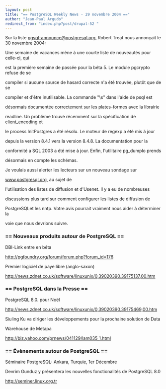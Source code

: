 ```yaml
---
layout: post
title: "== PostgreSQL Weekly News - 29 novembre 2004 =="
author: "Jean-Paul Argudo"
redirect_from: "index.php?post/drupal-52 "
---
```



<p>

Sur la liste pgsql-announce@postgresql.org, Robert Treat nous annonçait le 30 novembre 2004:

</p>

<p>

Une semaine de vacances mène à une courte liste de nouveautés pour celle-ci, qui

est la première semaine de passée pour la béta 5. Le module pgcrypto refuse de se

compiler si aucune source de hasard correcte n'a été trouvée, plutôt que de se

compiler et d'être inutilisable. La commande "\s" dans l'aide de psql est

désormais documentée correctement sur les plates-formes avec la librairie

readline. Un problème trouvé récemment sur la spécification de client_encoding et

le process InitPostgres a été résolu. Le moteur de regexp a été mis à jour

depuis la version 8.4.1 vers la version 8.4.8. La documentation pour la

conformité a SQL 2003 a été mise à jour. Enfin, l'utilitaire pg_dumplo prends

désormais en compte les schémas.

</p>

<p>

Je voulais aussi alerter les lecteurs sur un nouveau sondage sur

<a href="http://www.postgresql.org/">www.postgresql.org</a>, au sujet de

l'utilisation des listes de diffusion et d'Usenet. Il y a eu de nombreuses

discussions plus tard sur comment configurer les listes de diffusion de

PostgreSQLet les nntp. Votre avis pourrait vraiment nous aider à déterminer la

voie que nous devrions suivre.

</p>

<!--more-->


<h3>== Nouveaux produits autour de PostgreSQL  ==

</h3>

<p>

DBI-Link entre en béta<br />

<a href="http://pgfoundry.org/forum/forum.php?forum_id=176">

http://pgfoundry.org/forum/forum.php?forum_id=176

</a>

</p>

<p>

Premier logiciel de paye libre (anglo-saxon)<br />

<a href="http://news.zdnet.co.uk/software/linuxunix/0,39020390,39175137,00.htm">

http://news.zdnet.co.uk/software/linuxunix/0,39020390,39175137,00.htm

</a>

</p>

<h3>== PostgreSQL dans la Presse ==</h3>

<p>

PostgreSQL 8.0. pour Noël<br />

<a href="http://news.zdnet.co.uk/software/linuxunix/0,39020390,39175469,00.htm">

http://news.zdnet.co.uk/software/linuxunix/0,39020390,39175469,00.htm

</a>

</p>

<p>

Siuling Ku va diriger les développements pour la prochaine solution de Data

Warehouse de Metapa<br />

<a href="http://biz.yahoo.com/prnews/041129/lam035_1.html">

http://biz.yahoo.com/prnews/041129/lam035_1.html

</a>

</p>

<h3>== Évènements autour de PostgreSQL ==</h3>

<p>

Séminaire PostgreSQL: Ankara, Turquie, 1er Décembre<br />

Devrim Gunduz y présentera les nouvelles fonctionalités de PostgreSQL 8.0<br />

<a href="http://seminer.linux.org.tr">

http://seminer.linux.org.tr

</a>

</p>